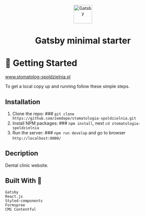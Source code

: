 <p align="center">
  <a href="https://www.gatsbyjs.com/?utm_source=starter&utm_medium=readme&utm_campaign=minimal-starter">
    <img alt="Gatsby" src="https://www.gatsbyjs.com/Gatsby-Monogram.svg" width="60" />
  </a>
</p>
<h1 align="center">
  Gatsby minimal starter
</h1>


# 🚀 Getting Started

www.stomatolog-spoldzielnia.pl

To get a local copy up and running follow these simple steps.

## Installation
1. Clone the repo: ### `git clone https://github.com/zemdope/stomatologia-spoldzielnia.git`
2. Install NPM packages:  ### `npm install`, next `cd stomatologia-spoldzielnia`
3. Run the server: ### `npm run develop` and go to browser `http://localhost:8000/`
 
## Decription
Dental clinic website. 

## Built With 🔨
    Gatsby
    React.js
    Styled-components
    Formspree
    CMS Contentful
     
